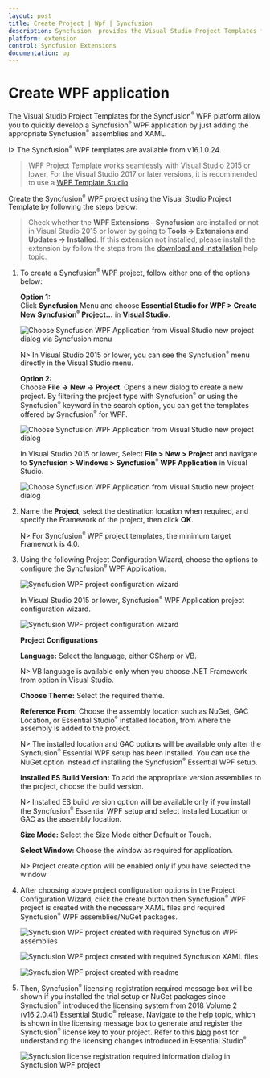 ```yaml
---
layout: post
title: Create Project | Wpf | Syncfusion
description: Syncfusion  provides the Visual Studio Project Templates for the Syncfusion  WPF platform to create Syncfusion  WPF Application by addiing the required assemblies
platform: extension
control: Syncfusion Extensions
documentation: ug
---
```



# Create WPF application

The Visual Studio Project Templates for the Syncfusion<sup style="font-size:70%">&reg;</sup>  WPF platform allow you to quickly develop a Syncfusion<sup style="font-size:70%">&reg;</sup>  WPF application by just adding the appropriate Syncfusion<sup style="font-size:70%">&reg;</sup>  assemblies and XAML. 

I> The Syncfusion<sup style="font-size:70%">&reg;</sup>  WPF templates are available from v16.1.0.24. 

> WPF Project Template works seamlessly with Visual Studio 2015 or lower. For the Visual Studio 2017 or later versions, it is recommended to use a [WPF Template Studio](https://help.syncfusion.com/wpf/visual-studio-integration/template-studio).

Create the Syncfusion<sup style="font-size:70%">&reg;</sup>  WPF project using the Visual Studio Project Template by following the steps below: 

> Check whether the **WPF Extensions - Syncfusion** are installed or not in Visual Studio 2015 or lower by going to **Tools -> Extensions and Updates -> Installed**. If this extension not installed, please install the extension by follow the steps from the [download and installation](https://help.syncfusion.com/wpf/visual-studio-integration/download-and-installation) help topic.

1.	To create a Syncfusion<sup style="font-size:70%">&reg;</sup>  WPF project, follow either one of the options below:

	**Option 1:**  
	Click **Syncfusion** Menu and choose **Essential Studio for WPF > Create New Syncfusion<sup style="font-size:70%">&reg;</sup>  Project…**  in **Visual Studio**.
    
	![Choose Syncfusion  WPF Application from Visual Studio new project dialog via Syncfusion menu](Project-Template-images/Syncfusion-Menu.png)

	N> In Visual Studio 2015 or lower, you can see the  Syncfusion<sup style="font-size:70%">&reg;</sup>  menu directly in the Visual Studio menu.

	**Option 2:**   
	Choose **File -> New -> Project**. Opens a new dialog to create a new project. By filtering the project type with Syncfusion<sup style="font-size:70%">&reg;</sup>  or using the Syncfusion<sup style="font-size:70%">&reg;</sup>  keyword in the search option, you can get the templates offered by Syncfusion<sup style="font-size:70%">&reg;</sup>  for WPF.

	![Choose Syncfusion  WPF Application from Visual Studio new project dialog](Project-Template-images/Syncfusion-Project-Template-Gallery2019-1.png)

	In Visual Studio 2015 or lower, Select **File > New > Project** and navigate to **Syncfusion > Windows > Syncfusion<sup style="font-size:70%">&reg;</sup>  WPF Application** in Visual Studio. 

	![Choose Syncfusion  WPF Application from Visual Studio new project dialog](Project-Template-images/Syncfusion-Project-Template-Gallery-1.png)

2.	Name the **Project**, select the destination location when required, and specify the Framework of the project, then click **OK**.  

	N> For Syncfusion<sup style="font-size:70%">&reg;</sup>  WPF project templates, the minimum target Framework is 4.0. 

3.	Using the following Project Configuration Wizard, choose the options to configure the Syncfusion<sup style="font-size:70%">&reg;</sup>  WPF Application.  
  
	![Syncfusion WPF project configuration wizard](Project-Template-images/Syncfusion-Project-Template-Gallery2019-2.png)
                                                 
	In Visual Studio 2015 or lower, Syncfusion<sup style="font-size:70%">&reg;</sup>  WPF Application project configuration wizard. 

	![Syncfusion WPF project configuration wizard](Project-Template-images/Syncfusion-Project-Template-Gallery-2.png)

	**Project Configurations**

	**Language:** Select the language, either CSharp or VB.

	N> VB language is available only when you choose .NET Framework from option in Visual Studio.

	**Choose Theme:** Select the required theme.

	**Reference From:** Choose the assembly location such as NuGet, GAC Location, or Essential Studio<sup style="font-size:70%">&reg;</sup>  installed location, from where the assembly is added to the project.

	N> The installed location and GAC options will be available only after the Syncfusion<sup style="font-size:70%">&reg;</sup>  Essential WPF setup has been installed. You can use the NuGet option instead of installing the Syncfusion<sup style="font-size:70%">&reg;</sup>  Essential WPF setup.

	**Installed ES Build Version:** To add the appropriate version assemblies to the project, choose the build version.

	N> Installed ES build version option will be available only if you install the Syncfusion<sup style="font-size:70%">&reg;</sup>  Essential WPF setup and select Installed Location or GAC as the assembly location.

	**Size Mode:** Select the Size Mode either Default or Touch.

	**Select Window:** Choose the window as required for application.

	N> Project create option will be enabled only if you have selected the window
      
4.	After choosing above project configuration options in the Project Configuration Wizard, click the create button then Syncfusion<sup style="font-size:70%">&reg;</sup>  WPF project is created with the necessary XAML files and required Syncfusion<sup style="font-size:70%">&reg;</sup>  WPF assemblies/NuGet packages. 

	![Syncfusion WPF project created with required Syncfusion  WPF assemblies](Project-Template-images/Syncfusion-Project-Template-Gallery-7.png)

	![Syncfusion WPF project created with required Syncfusion  XAML files](Project-Template-images/Syncfusion-Project-Template-Gallery-8.png)

	![Syncfusion WPF project created with readme](Project-Template-images/Syncfusion-Project-Template-Gallery-10.png)

5.	Then, Syncfusion<sup style="font-size:70%">&reg;</sup>  licensing registration required message box will be shown if you installed the trial setup or NuGet packages since Syncfusion<sup style="font-size:70%">&reg;</sup>  introduced the licensing system from 2018 Volume 2 (v16.2.0.41) Essential Studio<sup style="font-size:70%">&reg;</sup>  release. Navigate to the [help topic](https://help.syncfusion.com/common/essential-studio/licensing/overview#how-to-generate-syncfusion-license-key), which is shown in the licensing message box to generate and register the Syncfusion<sup style="font-size:70%">&reg;</sup>  license key to your project. Refer to this [blog](https://www.syncfusion.com/blogs/post/whats-new-in-2018-volume-2.aspx) post for understanding the licensing changes introduced in Essential Studio<sup style="font-size:70%">&reg;</sup>.

	![Syncfusion license registration required information dialog in Syncfusion  WPF project](Project-Template-images/Syncfusion-Project-Template-Gallery-9.png)   